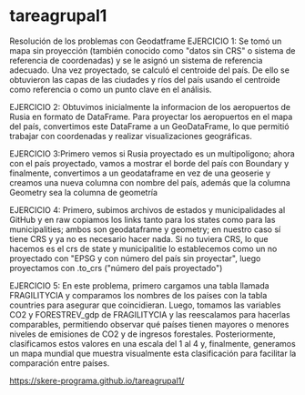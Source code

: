 # tareagrupal1
Resolución de los problemas con Geodatframe
EJERCICIO 1: Se tomó un mapa sin proyección (también conocido como "datos sin CRS" o sistema de referencia de coordenadas) y se le asignó un sistema de referencia adecuado. Una vez proyectado, se calculó el centroide del país. De ello se obtuvieron las capas de las ciudades y ríos del país usando el centroide como referencia o como un punto clave en el análisis.

EJERCICIO 2: Obtuvimos inicialmente la informacion de los aeropuertos de Rusia  en formato de DataFrame. Para proyectar los aeropuertos en el mapa del país, convertimos este DataFrame a un GeoDataFrame, lo que permitió trabajar con coordenadas y realizar visualizaciones geográficas.

EJERCICIO 3:Primero vemos si Rusia proyectado es un multipolígono; ahora con el país proyectado, vamos a mostrar el borde del país con Boundary y finalmente, convertimos a un geodataframe en vez de una geoserie y creamos una nueva columna con nombre del país, además que la columna Geometry sea la columna de geometría

EJERCICIO 4: Primero, subimos archivos de estados y municipalidades al GitHub y en raw copiamos los links tanto para los states como para las municipalities; ambos son geodataframe y geometry; en nuestro caso sí tiene CRS y ya no es necesario hacer nada. Si no tuviera CRS, lo que hacemos es el crs de state y municipalitie lo establecemos como un no proyectado con "EPSG y con número del país sin proyectar", luego proyectamos con .to_crs ("número del país proyectado")

EJERCICIO 5: En este problema, primero cargamos una tabla llamada FRAGILITYCIA y comparamos los nombres de los países con la tabla countries para asegurar que coincidieran. Luego, tomamos las variables CO2 y FORESTREV_gdp de FRAGILITYCIA y las reescalamos para hacerlas comparables, permitiendo observar qué países tienen mayores o menores niveles de emisiones de CO2 y de ingresos forestales. Posteriormente, clasificamos estos valores en una escala del 1 al 4 y, finalmente, generamos un mapa mundial que muestra visualmente esta clasificación para facilitar la comparación entre países.

https://skere-programa.github.io/tareagrupal1/
